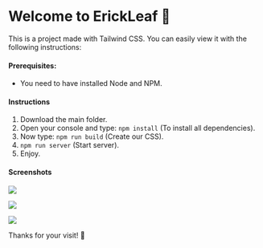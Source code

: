 # Welcome to ErickLeaf 🌿

This is a project made with Tailwind CSS. You can easily view it with the following instructions:

#### **Prerequisites**:
- You need to have installed Node and NPM.

#### **Instructions**
1) Download the main folder.
2) Open your console and type: `npm install` (To install all dependencies).
3) Now type: `npm run build` (Create our CSS).
4) `npm run server` (Start server).
5) Enjoy.

#### **Screenshots**
[![](https://i.imgur.com/m51UUUU.png)](https://i.imgur.com/m51UUUU.png)

[![](https://i.imgur.com/s6bS3QL.png)](https://i.imgur.com/s6bS3QL.png)

[![](https://i.imgur.com/kHC6FjM.png)](https://i.imgur.com/kHC6FjM.png)

Thanks for your visit! 💚
